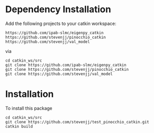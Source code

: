 # Dependency Installation
Add the following projects to your catkin workspace:

````
https://github.com/ipab-slmc/eigenpy_catkin
https://github.com/stevenjj/pinocchio_catkin
https://github.com/stevenjj/val_model
````

via
````
cd catkin_ws/src
git clone https://github.com/ipab-slmc/eigenpy_catkin
git clone https://github.com/stevenjj/pinocchio_catkin
git clone https://github.com/stevenjj/val_model
````

# Installation
To install this package
````
cd catkin_ws/src
git clone https://github.com/stevenjj/test_pinocchio_catkin.git
catkin build
````